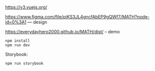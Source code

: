 https://v3.vuejs.org/

https://www.figma.com/file/piKS3JL4gncfAbEP9gQWf7/MATH?node-id=0%3A1 — design

https://everydayhero2000.github.io/MATH/dist/ – demo
```
npm install
npm run dev
```

Storybook: 
```
npm run storybook
```

